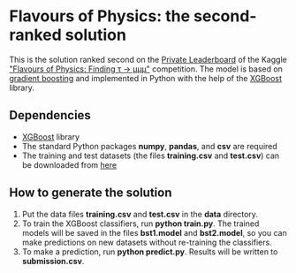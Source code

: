 # Flavours of Physics: the second-ranked solution

This is the solution ranked second on the [Private Leaderboard](https://www.kaggle.com/c/flavours-of-physics/leaderboard) of the Kaggle ["Flavours of Physics: Finding τ → μμμ"](https://www.kaggle.com/c/flavours-of-physics) competition. The model is based on [gradient boosting](https://en.wikipedia.org/wiki/Gradient_boosting) and implemented in Python with the help of the [XGBoost](https://github.com/dmlc/xgboost) library.

## Dependencies
* [XGBoost](https://github.com/dmlc/xgboost) library
* The standard Python packages **numpy**, **pandas**, and **csv** are required
* The training and test datasets (the files **training.csv** and **test.csv**) can be downloaded from [here](https://www.kaggle.com/c/flavours-of-physics/data)

## How to generate the solution
 1. Put the data files **training.csv** and **test.csv** in the **data** directory.
 2. To train the XGBoost classifiers, run **python train.py**. The trained models will be saved in the files **bst1.model** and **bst2.model**, so you can make predictions on new datasets without re-training the classifiers.
 3. To make a prediction, run **python predict.py**. Results will be written to **submission.csv**.

